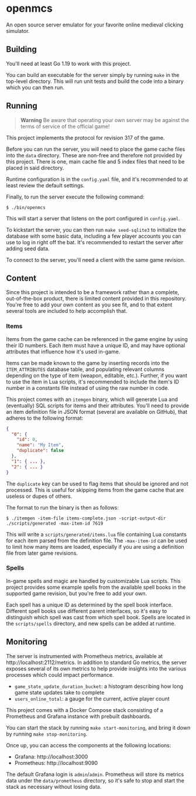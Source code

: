 # openmcs

An open source server emulator for your favorite online medieval clicking simulator.

## Building

You'll need at least Go 1.19 to work with this project.

You can build an executable for the server simply by running `make` in the top-level directory. This will run unit tests
and build the code into a binary which you can then run.

## Running

> **Warning**
> Be aware that operating your own server may be against the terms of service of the official game!

This project implements the protocol for revision 317 of the game.

Before you can run the server, you will need to place the game cache files into the `data` directory. These are non-free
and therefore not provided by this project. There is one, main cache file and 5 index files that need to be placed in
said directory.

Runtime configuration is in the `config.yaml` file, and it's recommended to at least review the default settings.

Finally, to run the server execute the following command:

`$ ./bin/openmcs`

This will start a server that listens on the port configured in `config.yaml`.

To kickstart the server, you can then run `make seed-sqlite3` to initialize the database with some basic data, including
a few player accounts you can use to log in right off the bat. It's recommended to restart the server after adding
seed data.

To connect to the server, you'll need a client with the same game revision.

## Content

Since this project is intended to be a framework rather than a complete, out-of-the-box product, there is limited
content provided in this repository. You're free to add your own content as you see fit, and to that extent several
tools are included to help accomplish that.

### Items

Items from the game cache can be referenced in the game engine by using their ID numbers. Each item must have a unique
ID, and may have optional attributes that influence how it's used in-game.

Items can be made known to the game by inserting records into the `ITEM_ATTRIBUTES` database table, and populating
relevant columns depending on the type of item (weapon, editable, etc.). Further, if you want to use the item in Lua
scripts, it's recommended to include the item's ID number in a constants file instead of using the raw number in code.

This project comes with an `itemgen` binary, which will generate Lua and (eventually) SQL scripts for items and their 
attributes. You'll need to provide an item definition file in JSON format (several are available on GitHub), that 
adheres to the following format:

```json
{
  "0": {
    "id": 0,
    "name": "My Item",
    "duplicate": false
  },
  "1": { ... },
  "2": { ... }
}
```

The `duplicate` key can be used to flag items that should be ignored and not processed. This is useful for skipping
items from the game cache that are useless or dupes of others.

The format to run the binary is then as follows:

`$ ./itemgen -item-file items-complete.json -script-output-dir ./scripts/generated -max-item-id 7619`

This will write a `scripts/generated/items.lua` file containing Lua constants for each item parsed from the definition
file. The `-max-item-id` can be used to limit how many items are loaded, especially if you are using a definition file
from later game revisions.

### Spells

In-game spells and magic are handled by customizable Lua scripts. This project provides some example spells from the
available spell books in the supported game revision, but you're free to add your own.

Each spell has a unique ID as determined by the spell book interface. Different spell books use different parent
interfaces, so it's easy to distinguish which spell was cast from which spell book. Spells are located in the 
`scripts/spells` directory, and new spells can be added at runtime.

## Monitoring

The server is instrumented with Prometheus metrics, available at http://localhost:2112/metrics. In addition to standard
Go metrics, the server exposes several of its own metrics to help provide insights into the various processes which
could impact performance.

* `game_state_update_duration_bucket`: a histogram describing how long game state updates take to complete
* `users_online_total`: a gauge for the current, active player count

This project comes with a Docker Compose stack consisting of a Prometheus and Grafana instance with prebuilt dashboards.

You can start the stack by running `make start-monitoring`, and bring it down by running `make stop-monitoring`. 

Once up, you can access the components at the following locations:

* Grafana: http://localhost:3000
* Prometheus: http://localhost:9090

The default Grafana login is `admin`/`admin`. Prometheus will store its metrics data under the `data/prometheus` 
directory, so it's safe to stop and start the stack as necessary without losing data.
